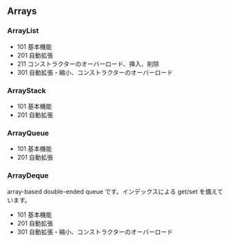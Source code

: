 ## Arrays

### ArrayList
- 101 基本機能
- 201 自動拡張
- 211 コンストラクターのオーバーロード、挿入、削除
- 301 自動拡張・縮小、コンストラクターのオーバーロード

### ArrayStack
- 101 基本機能
- 201 自動拡張

### ArrayQueue
- 101 基本機能
- 201 自動拡張

### ArrayDeque
array-based double-ended queue です。インデックスによる get/set を備えています。
- 101 基本機能
- 201 自動拡張
- 301 自動拡張・縮小、コンストラクターのオーバーロード
